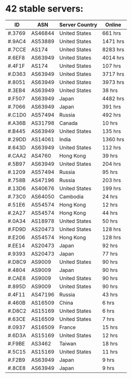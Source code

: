 # 42 stable servers:

| ID | ASN | Server Country | Online |
| ------ | ------ | ------ | ------ |
| #.3769 | AS46844 | United States | 661 hrs |
| #.9AC4 | AS53889 | United States | 1471 hrs |
| #.7CCE | AS174 | United States | 8283 hrs |
| #.6EF8 | AS63949 | United States | 4014 hrs |
| #.4F1F | AS174 | United States | 107 hrs |
| #.D363 | AS63949 | United States | 3717 hrs |
| #.8051 | AS63949 | United States | 3973 hrs |
| #.3EB4 | AS63949 | United States | 38 hrs |
| #.F507 | AS63949 | Japan | 4482 hrs |
| #.7066 | AS63949 | Japan | 391 hrs |
| #.C1D0 | AS57494 | Russia | 492 hrs |
| #.A36B | AS31798 | Canada | 10 hrs |
| #.B445 | AS63949 | United States | 135 hrs |
| #.29DD | AS14061 | India | 1360 hrs |
| #.643D | AS63949 | United States | 112 hrs |
| #.CAA2 | AS4760 | Hong Kong | 39 hrs |
| #.5B97 | AS63949 | United States | 204 hrs |
| #.1209 | AS57494 | Russia | 95 hrs |
| #.758B | AS47196 | Russia | 203 hrs |
| #.13D6 | AS40676 | United States | 199 hrs |
| #.73C0 | AS64050 | Cambodia | 24 hrs |
| #.51E6 | AS54574 | Hong Kong | 12 hrs |
| #.2A27 | AS54574 | Hong Kong | 44 hrs |
| #.0A34 | AS18978 | United States | 50 hrs |
| #.FD9D | AS20473 | United States | 128 hrs |
| #.E206 | AS54574 | Hong Kong | 128 hrs |
| #.EE14 | AS20473 | Japan | 92 hrs |
| #.9393 | AS20473 | Japan | 77 hrs |
| #.D8C9 | AS9009 | United States | 90 hrs |
| #.4804 | AS9009 | Japan | 90 hrs |
| #.CAE8 | AS9009 | United States | 90 hrs |
| #.895D | AS9009 | United States | 90 hrs |
| #.4F11 | AS47196 | Russia | 43 hrs |
| #.460B | AS16509 | China | 6 hrs |
| #.D8C2 | AS15169 | United States | 6 hrs |
| #.63CE | AS16509 | United States | 7 hrs |
| #.0937 | AS16509 | France | 15 hrs |
| #.6D3A | AS15169 | United States | 12 hrs |
| #.F9BE | AS3462 | Taiwan | 18 hrs |
| #.5C15 | AS15169 | United States | 11 hrs |
| #.F2B9 | AS63949 | Japan | 9 hrs |
| #.8CE8 | AS63949 | Japan | 9 hrs |

